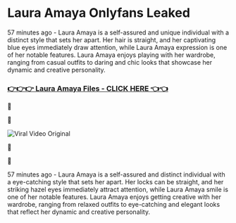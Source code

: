 # Laura Amaya Onlyfans Leaked

<p>57 minutes ago - Laura Amaya is a self-assured and unique individual with a distinct style that sets her apart. Her hair is straight, and her captivating blue eyes immediately draw attention, while Laura Amaya expression is one of her notable features. Laura Amaya enjoys playing with her wardrobe, ranging from casual outfits to daring and chic looks that showcase her dynamic and creative personality.</p><p>
<h3><a href="https://fansleaks.com-getfree.pro/laura-amaya" rel="nofollow">👉👉👉 Laura Amaya Files - CLICK HERE 👈👈</a></h3>
<p>🔻</p>
<p>🔻</p> <p>
<a href="https://fansleaks.com-getfree.pro/laura-amaya" rel="nofollow"><img src="https://i.imgur.com/0ZbtXZ5.gif" alt="Viral Video Original" style="max-width: 100%; display: inline-block;" data-target="animated-image.originalImage"></a>
<p>🔻</p>
<p>🔻</p> <p>57 minutes ago - Laura Amaya is a self-assured and distinct individual with a eye-catching style that sets her apart. Her locks can be straight, and her striking hazel eyes immediately attract attention, while Laura Amaya smile is one of her notable features. Laura Amaya enjoys getting creative with her wardrobe, ranging from relaxed outfits to eye-catching and elegant looks that reflect her dynamic and creative personality.</p>